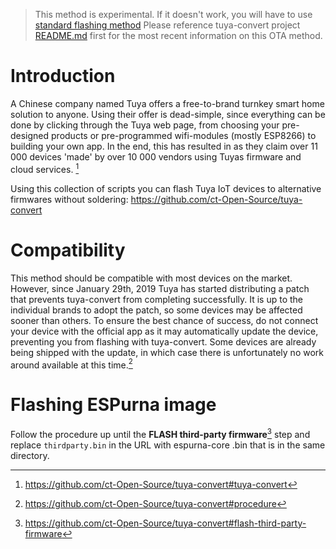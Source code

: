 > This method is experimental. If it doesn't work, you will have to use [standard flashing method](Binaries)
> Please reference tuya-convert project [README.md](https://github.com/ct-Open-Source/tuya-convert/blob/master/README.md) first for the most recent information on this OTA method.

# Introduction 

A Chinese company named Tuya offers a free-to-brand turnkey smart home solution to anyone. Using their offer is dead-simple, since everything can be done by clicking through the Tuya web page, from choosing your pre-designed products or pre-programmed wifi-modules (mostly ESP8266) to building your own app. In the end, this has resulted in as they claim over 11 000 devices 'made' by over 10 000 vendors using Tuyas firmware and cloud services. [^1]

Using this collection of scripts you can flash Tuya IoT devices to alternative firmwares without soldering:
https://github.com/ct-Open-Source/tuya-convert
 
# Compatibility

This method should be compatible with most devices on the market. However, since January 29th, 2019 Tuya has started distributing a patch that prevents tuya-convert from completing successfully. It is up to the individual brands to adopt the patch, so some devices may be affected sooner than others. To ensure the best chance of success, do not connect your device with the official app as it may automatically update the device, preventing you from flashing with tuya-convert. Some devices are already being shipped with the update, in which case there is unfortunately no work around available at this time.[^2]

# Flashing ESPurna image

Follow the procedure up until the **FLASH third-party firmware**[^3] step and replace `thirdparty.bin` in the URL with espurna-core .bin that is in the same directory.

[^1]: https://github.com/ct-Open-Source/tuya-convert#tuya-convert
[^2]: https://github.com/ct-Open-Source/tuya-convert#procedure
[^3]: https://github.com/ct-Open-Source/tuya-convert#flash-third-party-firmware
